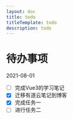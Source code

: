```yaml
---
layout: doc
title: todo
titleTemplate: todo
description: todo
---
```



# 待办事项

2021-08-01

- [ ] 完成Vue3的学习笔记
- [x] 迁移有道云笔记到博客
- [x] 完成任务一
- [ ] 进行任务二
